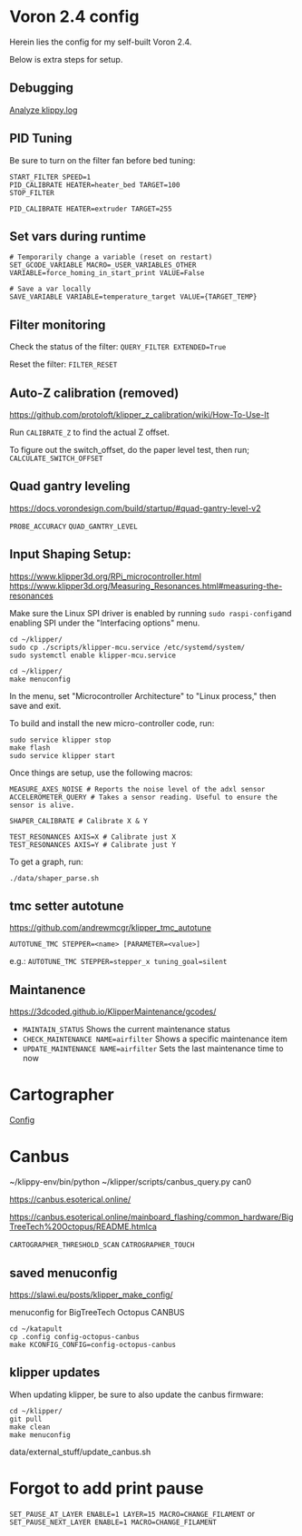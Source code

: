 # Voron 2.4 config

Herein lies the config for my self-built Voron 2.4.

Below is extra steps for setup.

## Debugging

[Analyze klippy.log](https://doctor-klipper.clmntw.fr/)

## PID Tuning

Be sure to turn on the filter fan before bed tuning:
```
START_FILTER SPEED=1
PID_CALIBRATE HEATER=heater_bed TARGET=100
STOP_FILTER

PID_CALIBRATE HEATER=extruder TARGET=255
```

## Set vars during runtime

```
# Temporarily change a variable (reset on restart)
SET_GCODE_VARIABLE MACRO=_USER_VARIABLES_OTHER VARIABLE=force_homing_in_start_print VALUE=False

# Save a var locally
SAVE_VARIABLE VARIABLE=temperature_target VALUE={TARGET_TEMP}
```

## Filter monitoring

Check the status of the filter:
`QUERY_FILTER EXTENDED=True`

Reset the filter:
`FILTER_RESET`

## Auto-Z calibration (removed)

https://github.com/protoloft/klipper_z_calibration/wiki/How-To-Use-It

Run `CALIBRATE_Z` to find the actual Z offset.

To figure out the switch_offset, do the paper level test, then run;
`CALCULATE_SWITCH_OFFSET`

## Quad gantry leveling

https://docs.vorondesign.com/build/startup/#quad-gantry-level-v2

`PROBE_ACCURACY`
`QUAD_GANTRY_LEVEL`

## Input Shaping Setup:

https://www.klipper3d.org/RPi_microcontroller.html
https://www.klipper3d.org/Measuring_Resonances.html#measuring-the-resonances

Make sure the Linux SPI driver is enabled by running `sudo raspi-config`and
enabling SPI under the "Interfacing options" menu.

```
cd ~/klipper/
sudo cp ./scripts/klipper-mcu.service /etc/systemd/system/
sudo systemctl enable klipper-mcu.service
```

```
cd ~/klipper/
make menuconfig
```

In the menu, set "Microcontroller Architecture" to "Linux process," then save and exit.

To build and install the new micro-controller code, run:
```
sudo service klipper stop
make flash
sudo service klipper start
```

Once things are setup, use the following macros:
```
MEASURE_AXES_NOISE # Reports the noise level of the adxl sensor
ACCELEROMETER_QUERY # Takes a sensor reading. Useful to ensure the sensor is alive.

SHAPER_CALIBRATE # Calibrate X & Y

TEST_RESONANCES AXIS=X # Calibrate just X
TEST_RESONANCES AXIS=Y # Calibrate just Y
```

To get a graph, run:
```
./data/shaper_parse.sh
```

## tmc setter autotune

https://github.com/andrewmcgr/klipper_tmc_autotune

`AUTOTUNE_TMC STEPPER=<name> [PARAMETER=<value>]`

e.g.:
`AUTOTUNE_TMC STEPPER=stepper_x tuning_goal=silent`

## Maintanence

https://3dcoded.github.io/KlipperMaintenance/gcodes/

- `MAINTAIN_STATUS` Shows the current maintenance status
- `CHECK_MAINTENANCE NAME=airfilter` Shows a specific maintenance item
- `UPDATE_MAINTENANCE NAME=airfilter` Sets the last maintenance time to now

# Cartographer

[Config](https://docs.cartographer3d.com/cartographer-probe/installation-and-setup/installation/calibration)

# Canbus

~/klippy-env/bin/python ~/klipper/scripts/canbus_query.py can0

https://canbus.esoterical.online/

https://canbus.esoterical.online/mainboard_flashing/common_hardware/BigTreeTech%20Octopus/README.htmlca

`CARTOGRAPHER_THRESHOLD_SCAN`
`CATROGRAPHER_TOUCH`

## saved menuconfig
https://slawi.eu/posts/klipper_make_config/

menuconfig for BigTreeTech Octopus CANBUS
```
cd ~/katapult
cp .config config-octopus-canbus
make KCONFIG_CONFIG=config-octopus-canbus
```

## klipper updates

When updating klipper, be sure to also update the canbus firmware:

```
cd ~/klipper/
git pull
make clean
make menuconfig
```

data/external_stuff/update_canbus.sh

# Forgot to add print pause

`SET_PAUSE_AT_LAYER ENABLE=1 LAYER=15 MACRO=CHANGE_FILAMENT`
or
`SET_PAUSE_NEXT_LAYER ENABLE=1 MACRO=CHANGE_FILAMENT`

